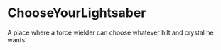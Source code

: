 # ChooseYourLightsaber
A place where a force wielder can choose whatever hilt and crystal he wants!
